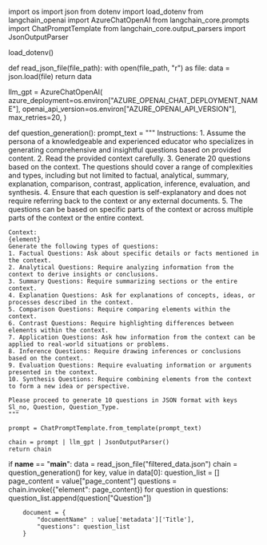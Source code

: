 import os
import json
from dotenv import load_dotenv
from langchain_openai import AzureChatOpenAI
from langchain_core.prompts import ChatPromptTemplate
from langchain_core.output_parsers import JsonOutputParser

load_dotenv()


def read_json_file(file_path):
    with open(file_path, "r") as file:
        data = json.load(file)
    return data


llm_gpt = AzureChatOpenAI(
    azure_deployment=os.environ["AZURE_OPENAI_CHAT_DEPLOYMENT_NAME"],
    openai_api_version=os.environ["AZURE_OPENAI_API_VERSION"],
    max_retries=20,
)


def question_generation():
    prompt_text = """
    Instructions:
    1. Assume the persona of a knowledgeable and experienced educator who specializes in generating comprehensive and insightful questions based on provided content.
    2. Read the provided context carefully.
    3. Generate 20 questions based on the context. The questions should cover a range of complexities and types, including but not limited to factual, analytical, summary, explanation, comparison, contrast, application, inference, evaluation, and synthesis.
    4. Ensure that each question is self-explanatory and does not require referring back to the context or any external documents.
    5. The questions can be based on specific parts of the context or across multiple parts of the context or the entire context.

    Context:
    {element}
    Generate the following types of questions:
    1. Factual Questions: Ask about specific details or facts mentioned in the context.
    2. Analytical Questions: Require analyzing information from the context to derive insights or conclusions.
    3. Summary Questions: Require summarizing sections or the entire context.
    4. Explanation Questions: Ask for explanations of concepts, ideas, or processes described in the context.
    5. Comparison Questions: Require comparing elements within the context.
    6. Contrast Questions: Require highlighting differences between elements within the context.
    7. Application Questions: Ask how information from the context can be applied to real-world situations or problems.
    8. Inference Questions: Require drawing inferences or conclusions based on the context.
    9. Evaluation Questions: Require evaluating information or arguments presented in the context.
    10. Synthesis Questions: Require combining elements from the context to form a new idea or perspective.

    Please proceed to generate 10 questions in JSON format with keys Sl_no, Question, Question_Type.
    """

    prompt = ChatPromptTemplate.from_template(prompt_text)

    chain = prompt | llm_gpt | JsonOutputParser()
    return chain


if __name__ == "__main__":
    data = read_json_file("filtered_data.json")
    chain = question_generation()
    for key, value in data[0]:
        question_list = []
        page_content = value["page_content"]
        questions = chain.invoke({"element": page_content})
        for question in questions:
            question_list.append(question["Question"])
        
        document = {
            "documentName" : value['metadata']['Title'],
            "questions": question_list
        }
